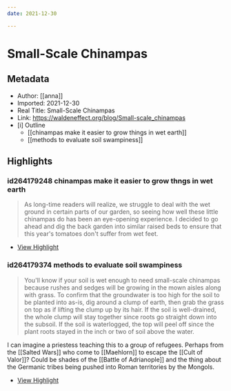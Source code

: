 ```yaml
---
date: 2021-12-30

---
```

# Small-Scale Chinampas

## Metadata
- Author: [[anna]]
- Imported: 2021-12-30
- Real Title: Small-Scale Chinampas
- Link: https://waldeneffect.org/blog/Small-scale_chinampas
- [i] Outline 
     - [[chinampas make it easier to grow things in wet earth]]
     - [[methods to evaluate soil swampiness]]

## Highlights

### id264179248 chinampas make it easier to grow thngs in wet earth

> As long-time readers will realize, we struggle to deal with the wet ground in certain parts of our garden, so seeing how well these little chinampas do has been an eye-opening experience. I decided to go ahead and dig the back garden into similar raised beds to ensure that this year's tomatoes don't suffer from wet feet.

 * [View Highlight](https://read.readwise.io/read/01fr5tppyknm58jcntkg1wsfzc)

### id264179374 methods to evaluate soil swampiness

> You'll know if your soil is wet enough to need small-scale chinampas because rushes and sedges will be growing in the mown aisles along with grass. To confirm that the groundwater is too high for the soil to be planted into as-is, dig around a clump of earth, then grab the grass on top as if lifting the clump up by its hair. If the soil is well-drained, the whole clump will stay together since roots go straight down into the subsoil. If the soil is waterlogged, the top will peel off since the plant roots stayed in the inch or two of soil above the water.

   I can imagine a priestess teaching this to a group of refugees. Perhaps from the [[Salted Wars]] who come to [[Maehlorn]] to escape the [[Cult of Valor]]? Could be shades of the [[Battle of Adrianople]] and the thing about the Germanic tribes being pushed into Roman territories by the Mongols.

 * [View Highlight](https://read.readwise.io/read/01fr5trr6sxs77n3zc5xcw05ze)

